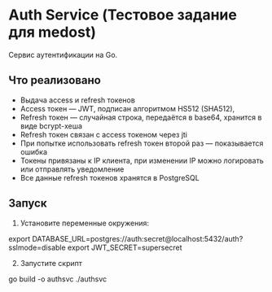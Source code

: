# Auth Service (Тестовое задание для medost)

Сервис аутентификации на Go.

## Что реализовано

- Выдача access и refresh токенов
- Access токен — JWT, подписан алгоритмом HS512 (SHA512),
- Refresh токен — случайная строка, передаётся в base64, хранится в виде bcrypt-хеша
- Refresh токен связан с access токеном через jti
- При попытке использовать refresh токен второй раз — показывается ошибка
- Токены привязаны к IP клиента, при изменении IP можно логировать или отправлять уведомление
- Все данные refresh токенов хранятся в PostgreSQL
  
## Запуск

1. Установите переменные окружения:

export DATABASE_URL=postgres://auth:secret@localhost:5432/auth?sslmode=disable
export JWT_SECRET=supersecret

2. Запустите скрипт
   
go build -o authsvc
./authsvc

